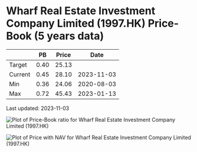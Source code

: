 # Wharf Real Estate Investment Company Limited (1997.HK) Price-Book (5 years data)

|     | PB   | Price | Date       |
|-----|------|-------|------------|
| Target | 0.40 | 25.13  |  |
| Current | 0.45 | 28.10  | 2023-11-03 |
| Min | 0.36 | 24.06  | 2020-08-03 |
| Max | 0.72 | 45.43  | 2023-01-13 |

Last updated: 2023-11-03

![Plot of Price-Book ratio for Wharf Real Estate Investment Company Limited (1997.HK)](1997_pb_5.png)

![Plot of Price with NAV for Wharf Real Estate Investment Company Limited (1997.HK)](1997_price_nav_5.png)
